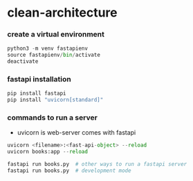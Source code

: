 # clean-architecture

### create a virtual environment

```python
python3 -m venv fastapienv
source fastapienv/bin/activate
deactivate 
```

### fastapi installation

```python
pip install fastapi
pip install "uvicorn[standard]"
```

### commands to run a server
- uvicorn is web-server comes with fastapi

```python
uvicorn <filename>:<fast-api-object> --reload
uvicorn books:app --reload

fastapi run books.py  # other ways to run a fastapi server
fastapi run books.py  # development mode
```